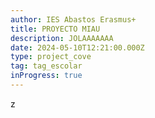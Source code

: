 ```yaml
---
author: IES Abastos Erasmus+
title: PROYECTO MIAU
description: JOLAAAAAAA
date: 2024-05-10T12:21:00.000Z
type: project_cove
tag: tag_escolar
inProgress: true
---
```


z
